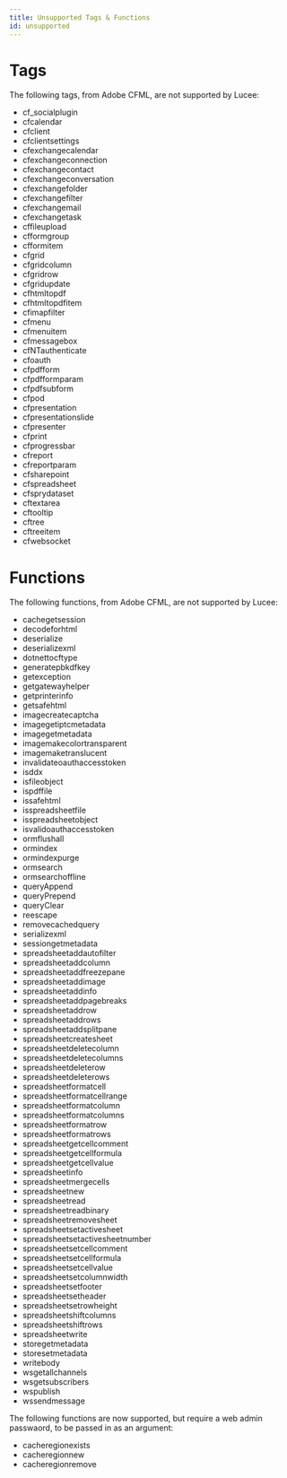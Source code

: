 ```yaml
---
title: Unsupported Tags & Functions
id: unsupported
---
```


# Tags

The following tags, from Adobe CFML, are not supported by Lucee:

* cf_socialplugin
* cfcalendar
* cfclient
* cfclientsettings
* cfexchangecalendar
* cfexchangeconnection
* cfexchangecontact
* cfexchangeconversation
* cfexchangefolder
* cfexchangefilter
* cfexchangemail
* cfexchangetask
* cffileupload
* cfformgroup
* cfformitem
* cfgrid
* cfgridcolumn
* cfgridrow
* cfgridupdate
* cfhtmltopdf
* cfhtmltopdfitem
* cfimapfilter
* cfmenu
* cfmenuitem
* cfmessagebox
* cfNTauthenticate
* cfoauth
* cfpdfform
* cfpdfformparam
* cfpdfsubform
* cfpod
* cfpresentation
* cfpresentationslide
* cfpresenter
* cfprint
* cfprogressbar
* cfreport
* cfreportparam
* cfsharepoint
* cfspreadsheet
* cfsprydataset
* cftextarea
* cftooltip
* cftree
* cftreeitem
* cfwebsocket

# Functions

The following functions, from Adobe CFML, are not supported by Lucee:

* cachegetsession
* decodeforhtml
* deserialize
* deserializexml
* dotnettocftype
* generatepbkdfkey
* getexception
* getgatewayhelper
* getprinterinfo
* getsafehtml
* imagecreatecaptcha
* imagegetiptcmetadata
* imagegetmetadata
* imagemakecolortransparent
* imagemaketranslucent
* invalidateoauthaccesstoken
* isddx
* isfileobject
* ispdffile
* issafehtml
* isspreadsheetfile
* isspreadsheetobject
* isvalidoauthaccesstoken
* ormflushall
* ormindex
* ormindexpurge
* ormsearch
* ormsearchoffline
* queryAppend
* queryPrepend
* queryClear
* reescape
* removecachedquery
* serializexml
* sessiongetmetadata
* spreadsheetaddautofilter
* spreadsheetaddcolumn
* spreadsheetaddfreezepane
* spreadsheetaddimage
* spreadsheetaddinfo
* spreadsheetaddpagebreaks
* spreadsheetaddrow
* spreadsheetaddrows
* spreadsheetaddsplitpane
* spreadsheetcreatesheet
* spreadsheetdeletecolumn
* spreadsheetdeletecolumns
* spreadsheetdeleterow
* spreadsheetdeleterows
* spreadsheetformatcell
* spreadsheetformatcellrange
* spreadsheetformatcolumn
* spreadsheetformatcolumns
* spreadsheetformatrow
* spreadsheetformatrows
* spreadsheetgetcellcomment
* spreadsheetgetcellformula
* spreadsheetgetcellvalue
* spreadsheetinfo
* spreadsheetmergecells
* spreadsheetnew
* spreadsheetread
* spreadsheetreadbinary
* spreadsheetremovesheet
* spreadsheetsetactivesheet
* spreadsheetsetactivesheetnumber
* spreadsheetsetcellcomment
* spreadsheetsetcellformula
* spreadsheetsetcellvalue
* spreadsheetsetcolumnwidth
* spreadsheetsetfooter
* spreadsheetsetheader
* spreadsheetsetrowheight
* spreadsheetshiftcolumns
* spreadsheetshiftrows
* spreadsheetwrite
* storegetmetadata
* storesetmetadata
* writebody
* wsgetallchannels
* wsgetsubscribers
* wspublish
* wssendmessage

The following functions are now supported, but require a web admin passwaord, to be passed in as an argument:

* cacheregionexists
* cacheregionnew
* cacheregionremove
